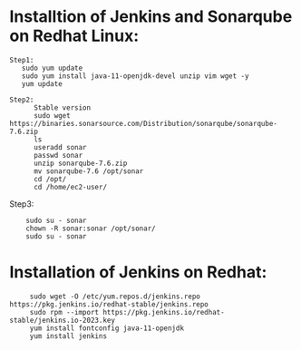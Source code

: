 # Installtion of Jenkins and Sonarqube on Redhat Linux:


    Step1:
       sudo yum update
       sudo yum install java-11-openjdk-devel unzip vim wget -y
       yum update
       
    Step2:
          Stable version 
          sudo wget https://binaries.sonarsource.com/Distribution/sonarqube/sonarqube-7.6.zip
          ls
          useradd sonar
          passwd sonar
          unzip sonarqube-7.6.zip
          mv sonarqube-7.6 /opt/sonar
          cd /opt/
          cd /home/ec2-user/
 Step3:
 
        sudo su - sonar
        chown -R sonar:sonar /opt/sonar/
        sudo su - sonar


# Installation of Jenkins on Redhat:

         sudo wget -O /etc/yum.repos.d/jenkins.repo https://pkg.jenkins.io/redhat-stable/jenkins.repo
         sudo rpm --import https://pkg.jenkins.io/redhat-stable/jenkins.io-2023.key
         yum install fontconfig java-11-openjdk
         yum install jenkins
